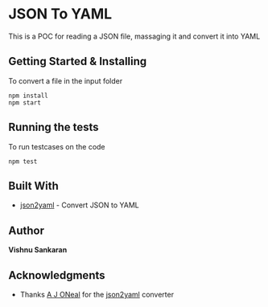 # JSON To YAML

This is a POC for reading a JSON file, massaging it and convert it into YAML

## Getting Started & Installing

To convert a file in the input folder

```
npm install
npm start
```

## Running the tests

To run testcases on the code

```
npm test
```

## Built With

* [json2yaml](https://www.npmjs.com/package/json2yaml) - Convert JSON to YAML

## Author

**Vishnu Sankaran**

## Acknowledgments

* Thanks [A J ONeal](https://www.npmjs.com/~coolaj86) for the [json2yaml](https://www.npmjs.com/package/json2yaml) converter
